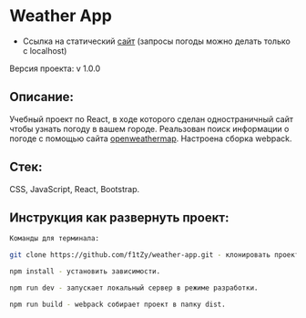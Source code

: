 # Weather App

* Ссылка на статический [сайт](https://f1tzy.github.io/weather-app/) (запросы погоды можно делать только с localhost)

Версия проекта: v 1.0.0

## Описание:
Учебный проект по React, в ходе которого сделан одностраничный сайт чтобы узнать погоду в вашем городе. Реальзован поиск информации о погоде с помощью сайта [openweathermap](https://openweathermap.org/). Настроена сборка webpack.

## Стек: 
CSS, JavaScript, React, Bootstrap.

## Инструкция как развернуть проект:

```sh
Команды для терминала:

git clone https://github.com/f1tZy/weather-app.git - клонировать проект на локальный компьютер

npm install - установить зависимости.

npm run dev - запускает локальный сервер в режиме разработки.

npm run build - webpack собирает проект в папку dist.

```
